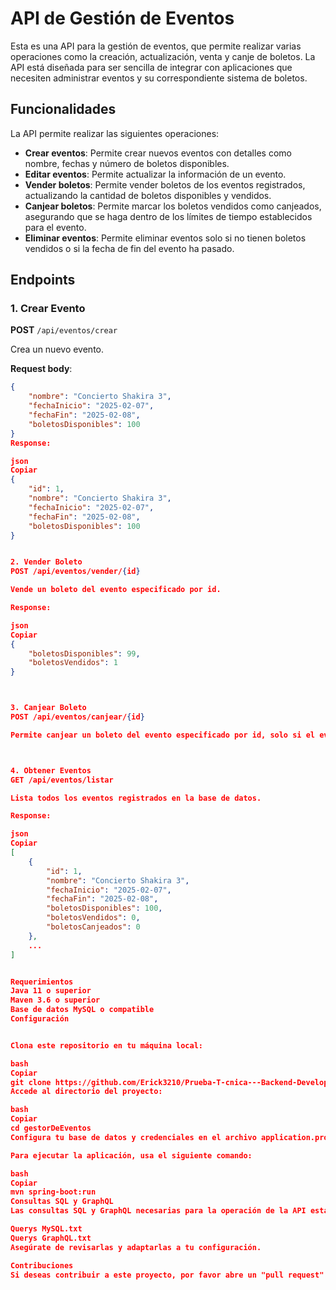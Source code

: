 # API de Gestión de Eventos

Esta es una API para la gestión de eventos, que permite realizar varias operaciones como la creación, actualización, venta y canje de boletos. La API está diseñada para ser sencilla de integrar con aplicaciones que necesiten administrar eventos y su correspondiente sistema de boletos.

## Funcionalidades

La API permite realizar las siguientes operaciones:

- **Crear eventos**: Permite crear nuevos eventos con detalles como nombre, fechas y número de boletos disponibles.
- **Editar eventos**: Permite actualizar la información de un evento.
- **Vender boletos**: Permite vender boletos de los eventos registrados, actualizando la cantidad de boletos disponibles y vendidos.
- **Canjear boletos**: Permite marcar los boletos vendidos como canjeados, asegurando que se haga dentro de los límites de tiempo establecidos para el evento.
- **Eliminar eventos**: Permite eliminar eventos solo si no tienen boletos vendidos o si la fecha de fin del evento ha pasado.

## Endpoints

### 1. Crear Evento

**POST** `/api/eventos/crear`

Crea un nuevo evento.

**Request body**:

```json
{
    "nombre": "Concierto Shakira 3",
    "fechaInicio": "2025-02-07",
    "fechaFin": "2025-02-08",
    "boletosDisponibles": 100
}
Response:

json
Copiar
{
    "id": 1,
    "nombre": "Concierto Shakira 3",
    "fechaInicio": "2025-02-07",
    "fechaFin": "2025-02-08",
    "boletosDisponibles": 100
}


2. Vender Boleto
POST /api/eventos/vender/{id}

Vende un boleto del evento especificado por id.

Response:

json
Copiar
{
    "boletosDisponibles": 99,
    "boletosVendidos": 1
}



3. Canjear Boleto
POST /api/eventos/canjear/{id}

Permite canjear un boleto del evento especificado por id, solo si el evento está dentro de las fechas de inicio y fin.



4. Obtener Eventos
GET /api/eventos/listar

Lista todos los eventos registrados en la base de datos.

Response:

json
Copiar
[
    {
        "id": 1,
        "nombre": "Concierto Shakira 3",
        "fechaInicio": "2025-02-07",
        "fechaFin": "2025-02-08",
        "boletosDisponibles": 100,
        "boletosVendidos": 0,
        "boletosCanjeados": 0
    },
    ...
]


Requerimientos
Java 11 o superior
Maven 3.6 o superior
Base de datos MySQL o compatible
Configuración


Clona este repositorio en tu máquina local:

bash
Copiar
git clone https://github.com/Erick3210/Prueba-T-cnica---Backend-Developer-nivel-Jr.git
Accede al directorio del proyecto:

bash
Copiar
cd gestorDeEventos
Configura tu base de datos y credenciales en el archivo application.properties.

Para ejecutar la aplicación, usa el siguiente comando:

bash
Copiar
mvn spring-boot:run
Consultas SQL y GraphQL
Las consultas SQL y GraphQL necesarias para la operación de la API están disponibles en los archivos:

Querys MySQL.txt
Querys GraphQL.txt
Asegúrate de revisarlas y adaptarlas a tu configuración.

Contribuciones
Si deseas contribuir a este proyecto, por favor abre un "pull request" con tus sugerencias o cambios.

